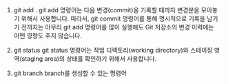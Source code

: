 1. git add .
    git add 명령어는 다음 변경(commit)을 기록할 때까지 변경분을 모아놓기 위해서 사용합니다. 따라서, git commit 명령어를 통해 명시적으로 기록을 남기기 전까지는 아무리 git add 명령어를 많이 실행해도 Git 저장소의 변경 이력에는 어떤 영향도 주지 않습니다.

2. git status
    git status 명령어는 작업 디렉토리(working directory)와 스테이징 영역(staging area)의 상태를 확인하기 위해서 사용합니다.

3. git branch
    branch를 생성할 수 있는 명령어